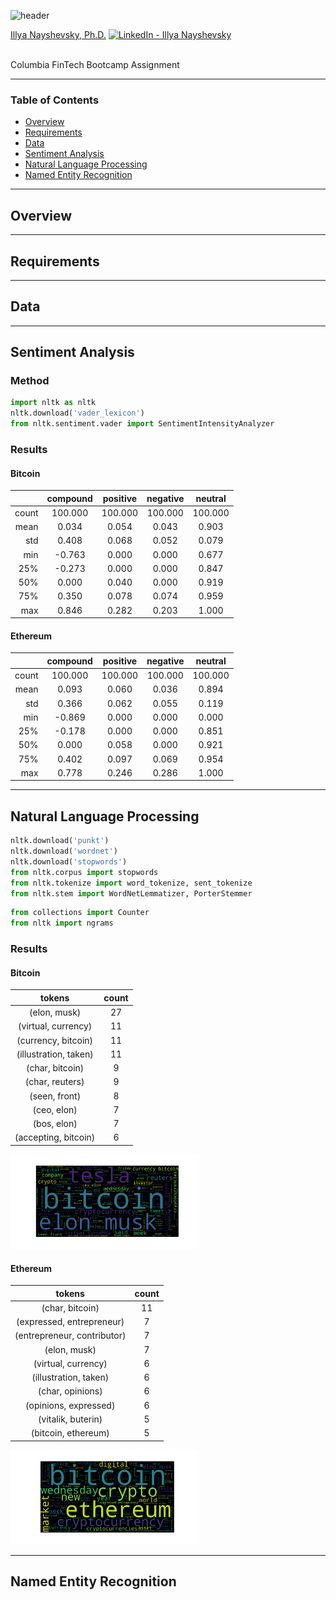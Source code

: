 ![header](https://capsule-render.vercel.app/api?type=waving&color=gradient&width=1000&height=200&section=header&text=Natural%20Language%20Processing&fontSize=30&fontColor=black)

<!-- header is made with: https://github.com/kyechan99/capsule-render -->

[Illya Nayshevsky, Ph.D.](http://www.illya.bio) [<img src="https://cdn2.auth0.com/docs/media/connections/linkedin.png" alt="LinkedIn -  Illya Nayshevsky" width=15/>](https://www.linkedin.com/in/illyanayshevskyy/)

<br>
Columbia FinTech Bootcamp Assignment

---

### Table of Contents
* [Overview](#overview)
* [Requirements](#requirements)
* [Data](#data)
* [Sentiment Analysis](#sentiment-analysis)
* [Natural Language Processing](#natural-language-processing)
* [Named Entity Recognition](#named-entity-recognition)

---

## Overview


---

## Requirements


---

## Data


---

## Sentiment Analysis


### Method

```python
import nltk as nltk
nltk.download('vader_lexicon')
from nltk.sentiment.vader import SentimentIntensityAnalyzer
```

### Results
#### Bitcoin

|       | compound | positive | negative | neutral |
|------:|:--------:|:--------:|:--------:|:-------:|
| count |  100.000 |  100.000 |  100.000 | 100.000 |
|  mean |   0.034  |   0.054  |   0.043  |  0.903  |
|   std |   0.408  |   0.068  |   0.052  |  0.079  |
|   min |  -0.763  |   0.000  |   0.000  |  0.677  |
|   25% |  -0.273  |   0.000  |   0.000  |  0.847  |
|   50% |   0.000  |   0.040  |   0.000  |  0.919  |
|   75% |   0.350  |   0.078  |   0.074  |  0.959  |
|   max |   0.846  |   0.282  |   0.203  |  1.000  |


#### Ethereum

|       | compound | positive | negative | neutral |
|------:|:--------:|:--------:|:--------:|:-------:|
| count |  100.000 |  100.000 |  100.000 | 100.000 |
|  mean |   0.093  |   0.060  |   0.036  |  0.894  |
|   std |   0.366  |   0.062  |   0.055  |  0.119  |
|   min |  -0.869  |   0.000  |   0.000  |  0.000  |
|   25% |  -0.178  |   0.000  |   0.000  |  0.851  |
|   50% |   0.000  |   0.058  |   0.000  |  0.921  |
|   75% |   0.402  |   0.097  |   0.069  |  0.954  |
|   max |   0.778  |   0.246  |   0.286  |  1.000  |

---

## Natural Language Processing

```python
nltk.download('punkt')
nltk.download('wordnet')
nltk.download('stopwords')
from nltk.corpus import stopwords
from nltk.tokenize import word_tokenize, sent_tokenize
from nltk.stem import WordNetLemmatizer, PorterStemmer
```

```python
from collections import Counter
from nltk import ngrams
```

### Results
#### Bitcoin

|         tokens        | count |
|:---------------------:|:-----:|
|          (elon, musk) |   27  |
|   (virtual, currency) |   11  |
|   (currency, bitcoin) |   11  |
| (illustration, taken) |   11  |
|       (char, bitcoin) |   9   |
|       (char, reuters) |   9   |
|         (seen, front) |   8   |
|           (ceo, elon) |   7   |
|           (bos, elon) |   7   |
|  (accepting, bitcoin) |   6   |

<img src="img/btc_wc.png" width="60%" self-align="center">

#### Ethereum

|            tokens           | count |
|:---------------------------:|:-----:|
|             (char, bitcoin) |   11  |
|   (expressed, entrepreneur) |   7   |
| (entrepreneur, contributor) |   7   |
|                (elon, musk) |   7   |
|         (virtual, currency) |   6   |
|       (illustration, taken) |   6   |
|            (char, opinions) |   6   |
|       (opinions, expressed) |   6   |
|          (vitalik, buterin) |   5   |
|         (bitcoin, ethereum) |   5   |

<img src="img/eth_wc.png" width="60%" self-align="center">

---

## Named Entity Recognition
